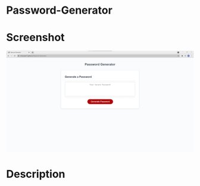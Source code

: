 # Password-Generator

# Screenshot

![alt text](https://github.com/mmarsala17/Password-Generator/blob/main/Screenshot%202021-08-22%20131041.png)

# Description

